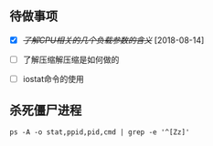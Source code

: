 ## 待做事项
* [X] ~~*了解CPU相关的几个负载参数的含义*~~ [2018-08-14]
* [ ] 了解压缩解压缩是如何做的
* [ ] iostat命令的使用


## 杀死僵尸进程
```
ps -A -o stat,ppid,pid,cmd | grep -e '^[Zz]'
```